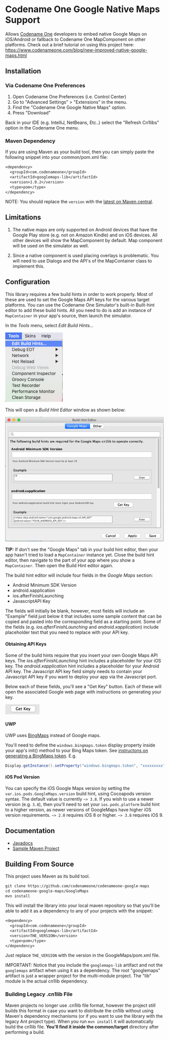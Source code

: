 # Codename One Google Native Maps Support

Allows [Codename One](https://www.codenameone.com/) developers to embed native Google Maps on iOS/Android or
fallback to Codename One MapComponent on other platforms.
Check out a brief tutorial on using this project here:
https://www.codenameone.com/blog/new-improved-native-google-maps.html

## Installation

### Via Codename One Preferences

1. Open Codename One Preferences (i.e. Control Center)
2. Go to "Advanced Settings" > "Extensions" in the menu.
3. Find the "Codename One Google Native Maps" option.
4. Press "Download"

Back in your IDE (e.g. IntelliJ, NetBeans, Etc..) select the "Refresh Cn1libs" option in the Codename One menu.

### Maven Dependency

If you are using Maven as your build tool, then you can simply paste the following snippet into your common/pom.xml file:

~~~~
<dependency>
  <groupId>com.codenameone</groupId>
  <artifactId>googlemaps-lib</artifactId>
  <version>1.0.2</version>
  <type>pom</type>
</dependency>
~~~~

NOTE: You should replace the `version` with the [latest on Maven central](https://search.maven.org/artifact/com.codenameone/googlemaps-lib).

## Limitations
1. The native maps are only supported on Android devices that have the Google Play store (e.g. not on Amazon Kindle)
and on iOS devices. All other devices will show the MapComponent by default.
Map component will be used on the simulator as well.

2. Since a native component is used placing overlays is problematic. You will need to use Dialogs and the API's of the MapContainer class to implement this.

## Configuration

This library requires a few build hints in order to work properly.  Most of these are used to set the Google Maps API keys for the various target platforms.  You can use the Codename One Simulator's built-in Built-hint editor to add these build hints.  All you need to do is add an instance of `MapContainer` in your app's source, then launch the simulator.  

In the _Tools_ menu, select _Edit Build Hints..._

![Tools Menu](images/tools-menu.png)

This will open a _Build Hint Editor_ window as shown below:

![Build Hint Editor](images/build-hint-editor.png)

**TIP:** If don't see the "Google Maps" tab in your build hint editor, then your app hasn't tried to load a `MapContainer` instance yet.  Close the build hint editor, then navigate to the part of your app where you show a `MapContainer`.  Then open the Build Hint editor again.


The build hint editor will include four fields in the _Google Maps_ section:

- Android Minimum SDK Version
- android.xapplication
- ios.afterFinishLaunching
- JavascriptAPI Key

The fields will initially be blank, however, most fields will include an "Example" field just below it that includes some sample content that can be copied and pasted into the corresponding field as a starting point.  Some of the fields (e.g. _ios.afterFinishLaunching_ and _android.xapplication_) include placeholder text that you need to replace with your API key.

#### Obtaining API Keys

Some of the build hints require that you insert your own Google Maps API keys.  The _ios.afterFinishLaunching_ hint includes a placeholder for your iOS key.  The _android.xapplication_ hint includes a placeholder for your Android API key.  The Javascript API key field simply needs to contain your Javascript API key if you want to deploy your app via the Javascript port.

Below each of these fields, you'll see a "Get Key" button.  Each of these will open the associated Google web page with instructions on generating your key.

![Get Key Button](images/get-key.png)


#### UWP
  
UWP uses [BingMaps](https://code.msdn.microsoft.com/windowsapps/Bing-Maps-for-Windows-10-d7ae3e44) instead of Google maps.  

You'll need to define the `windows.bingmaps.token` display property inside your app's init() method to your Bing Maps token.  See [instructons on generating a BingMaps token](https://code.msdn.microsoft.com/windowsapps/Bing-Maps-for-Windows-10-d7ae3e44).  E.g.

```java
Display.getInstance().setProperty("windows.bingmaps.token", "xxxxxxxxx");
```

#### iOS Pod Version

You can specify the iOS Google Maps version by setting the `var.ios.pods.GoogleMaps.version` build hint, using Cocoapods version syntax.  The default value is currently `~> 3.8`.  If you wish to use a newer version (e.g. `3.8`), then you'll need to set your `ios.pods.platform` build hint to a higher version, as newer versions of GoogleMaps have higher iOS version requirements.  `~> 2.0` requires iOS 8 or higher.  `~> 3.8` requires iOS 9. 

## Documentation

- [Javadocs](https://www.javadoc.io/doc/com.codenameone/googlemaps-common/latest/index.html)
- [Sample Maven Project](https://github.com/shannah/googlemaps-maven-demo)

## Building From Source

This project uses Maven as its build tool.

~~~~
git clone https://github.com/codenameone/codenameone-google-maps
cd codenameone-google-maps/GoogleMaps
mvn install
~~~~

This will install the library into your local maven repository so that you'll be able to add it as a dependency to any of your projects with the snippet:

~~~~
<dependency>
  <groupId>com.codenameone</groupId>
  <artifactId>googlemaps-lib</artifactId>
  <version>THE_VERSION</version>
  <type>pom</type>
</dependency>
~~~~

Just replace `THE_VERSION` with the version in the GoogleMaps/pom.xml file.

IMPORTANT: Notice that you include the `googlemaps-lib` artifact and not the `googlemaps` artifact when using it as a dependency.  The root "googlemaps" artifact is just a wrapper project for the multi-module project.  The "lib" module is the actual cn1lib dependency.

### Building Legacy .cn1lib File

Maven projects no longer use .cn1lib file format, however the project still builds this format in case you want to distribute the cn1lib without using Maven's dependency mechanisms (or if you want to use the library with the legacy Ant project type).  When you run `mvn install` it will automatically build the cn1lib file.  **You'll find it inside the common/target** directory after performing a build.

